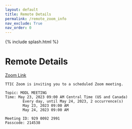 ```yaml
---
layout: default
title: Remote Details
permalink: /remote_zoom_info
nav_exclude: True
nav_order: 0
---
```



{% include splash.html %}

# Remote Details


[Zoom Link](https://uchicagogroup.zoom.us/j/92900922991?pwd=ZE96Y1BkNW9vTGovbGszZ0lJZDR1Zz09)

```
TTIC Zoom is inviting you to a scheduled Zoom meeting.

Topic: MODL MEETING
Time: May 23, 2023 09:00 AM Central Time (US and Canada)
        Every day, until May 24, 2023, 2 occurrence(s)
        May 23, 2023 09:00 AM
        May 24, 2023 09:00 AM

Meeting ID: 929 0092 2991
Passcode: 214538
```
